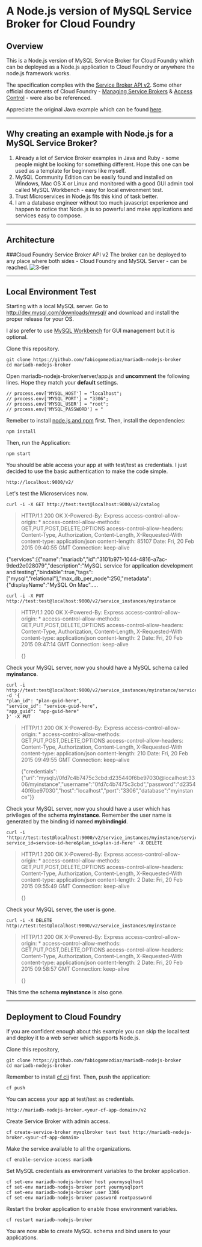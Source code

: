 A Node.js version of MySQL Service Broker for Cloud Foundry
===================

Overview
-------------

This is a Node.js version of MySQL Service Broker for Cloud Foundry which can be deployed as a Node.js application to Cloud Foundry or anywhere the node.js framework works.

The specification complies with the [Service Broker API v2](http://docs.cloudfoundry.org/services/api.html). Some other official documents of Cloud Foundry - [Managing Service Brokers](http://docs.cloudfoundry.org/services/managing-service-brokers.html#make-plans-public) & [Access Control](http://docs.cloudfoundry.org/services/access-control.html) - were also be referenced.

Appreciate the original Java example which can be found [here](https://github.com/cloudfoundry-community/cf-mysql-java-broker).

----------
Why creating an example with Node.js for a MySQL Service Broker?
-------------
 1. Already a lot of Service Broker examples in Java and Ruby - some people might be looking for something different. Hope this one can be used as a template for beginners like myself.
 2. MySQL Community Edition can be easily found and installed on Windows, Mac OS X or Linux and monitored with a good GUI admin tool called MySQL Workbench - easy for local environment test.
 3. Trust Microservices in Node.js fits this kind of task better.
 4. I am a database engineer without too much javascript experience and happen to notice that Node.js is so powerful and make applications and services easy to compose.

----------
Architecture
-------------
###Cloud Foundry Service Broker API v2
The broker can be deployed to any place where both sides - Cloud Foundry and MySQL Server - can be reached.
![3-tier](http://docs.cloudfoundry.org/services/images/v2services-new.png)

----------
Local Environment Test
-------------

Starting with a local MySQL server. Go to http://dev.mysql.com/downloads/mysql/ and download and install the proper release for your OS. 

I also prefer to use [MySQL Workbench](http://dev.mysql.com/downloads/workbench/) for GUI management but it is optional.

Clone this repository.
```
git clone https://github.com/fabiogomezdiaz/mariadb-nodejs-broker
cd mariadb-nodejs-broker
```

Open mariadb-nodejs-broker/server/app.js and **uncomment** the following lines. Hope they match your **default** settings.
```
// process.env['MYSQL_HOST'] = "localhost";
// process.env['MYSQL_PORT'] = "3306";
// process.env['MYSQL_USER'] = "root";
// process.env['MYSQL_PASSWORD'] = "
```
Remeber to install [node.js and npm](http://nodejs.org/) first. Then, install the dependencies:
```
npm install
```

Then, run the Application:
```
npm start
```

You should be able access your app at with test/test as credentials. I just decided to use the basic authentication to make the code simple.
```
http://localhost:9000/v2/
```

Let's test the Microservices now.

```
curl -i -X GET http://test:test@localhost:9000/v2/catalog
```

> HTTP/1.1 200 OK
X-Powered-By: Express
access-control-allow-origin: *
access-control-allow-methods: GET,PUT,POST,DELETE,OPTIONS
access-control-allow-headers: Content-Type, Authorization, Content-Length, X-Requested-With
content-type: application/json
content-length: 85107
Date: Fri, 20 Feb 2015 09:40:55 GMT
Connection: keep-alive
> 
{"services":[{"name":"mariadb","id":"3101b971-1044-4816-a7ac-9ded2e028079","description":"MySQL service for application development and testing","bindable":true,"tags":["mysql","relational"],"max_db_per_node":250,"metadata":{"displayName":"MySQL On Mac".....

```
curl -i -X PUT http://test:test@localhost:9000/v2/service_instances/myinstance
```

> HTTP/1.1 200 OK X-Powered-By: Express access-control-allow-origin: *
> access-control-allow-methods: GET,PUT,POST,DELETE,OPTIONS
> access-control-allow-headers: Content-Type, Authorization,
> Content-Length, X-Requested-With content-type: application/json
> content-length: 2 Date: Fri, 20 Feb 2015 09:47:14 GMT Connection:
> keep-alive
> 
> {}

Check your MySQL server, now you should have a MySQL schema called **myinstance**.

```
curl -i http://test:test@localhost:9000/v2/service_instances/myinstance/service_bindings/mybindingid -d '{
"plan_id": "plan-guid-here",
"service_id": "service-guid-here",
"app_guid": "app-guid-here"
}' -X PUT
```

> HTTP/1.1 200 OK X-Powered-By: Express access-control-allow-origin: *
> access-control-allow-methods: GET,PUT,POST,DELETE,OPTIONS
> access-control-allow-headers: Content-Type, Authorization,
> Content-Length, X-Requested-With content-type: application/json
> content-length: 210 Date: Fri, 20 Feb 2015 09:49:55 GMT Connection:
> keep-alive
> 
> {"credentials":{"uri":"mysql://0fd7c4b7475c3cbd:d235440f6be97030@localhost:3306/myinstance","username":"0fd7c4b7475c3cbd","password":"d235440f6be97030","host":"localhost","port":"3306","database":"myinstance"}}

Check your MySQL server, now you should have a user which has privileges of the schema **myinstance**. Remember the user name is generated by the binding id named **mybindingid**.

```
curl -i 'http://test:test@localhost:9000/v2/service_instances/myinstance/service_bindings/mybindingid?service_id=service-id-here&plan_id=plan-id-here' -X DELETE
```

> HTTP/1.1 200 OK X-Powered-By: Express access-control-allow-origin: *
> access-control-allow-methods: GET,PUT,POST,DELETE,OPTIONS
> access-control-allow-headers: Content-Type, Authorization,
> Content-Length, X-Requested-With content-type: application/json
> content-length: 2 Date: Fri, 20 Feb 2015 09:55:49 GMT Connection:
> keep-alive
> 
> {}

Check your MySQL server, the user is gone.

```
curl -i -X DELETE http://test:test@localhost:9000/v2/service_instances/myinstance
```

> HTTP/1.1 200 OK X-Powered-By: Express access-control-allow-origin: *
> access-control-allow-methods: GET,PUT,POST,DELETE,OPTIONS
> access-control-allow-headers: Content-Type, Authorization,
> Content-Length, X-Requested-With content-type: application/json
> content-length: 2 Date: Fri, 20 Feb 2015 09:58:57 GMT Connection:
> keep-alive
> 
> {}

This time the schema **myinstance** is also gone.

----------
Deployment to Cloud Foundry
-------------
If you are confident enough about this example you can skip the local test and deploy it to a web server which supports Node.js.

Clone this repository,
```
git clone https://github.com/fabiogomezdiaz/mariadb-nodejs-broker
cd mariadb-nodejs-broker
```

Remember to install [cf cli](https://github.com/cloudfoundry/cli/releases) first. Then, push the application:
```
cf push
```

You can access your app at test/test as credentials.
```
http://mariadb-nodejs-broker.<your-cf-app-domain>/v2
```

Create Service Broker with admin access.
```
cf create-service-broker mysqlbroker test test http://mariadb-nodejs-broker.<your-cf-app-domain>
```
Make the service available to all the organizations.
```
cf enable-service-access mariadb
```

Set MySQL credentials as environment variables to the broker application.
```
cf set-env mariadb-nodejs-broker host yourmysqlhost
cf set-env mariadb-nodejs-broker port yourmysqlport
cf set-env mariadb-nodejs-broker user 3306
cf set-env mariadb-nodejs-broker password rootpassword
```

Restart the broker application to enable those environment variables.
```
cf restart mariadb-nodejs-broker
```

You are now able to create MySQL schema and bind users to your applications.